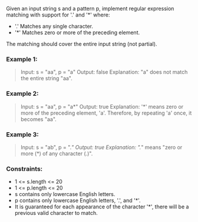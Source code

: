 Given an input string s and a pattern p, implement regular expression matching with support for '.' and '\*' where:

- '.' Matches any single character.​​​​
- '\*' Matches zero or more of the preceding element.

The matching should cover the entire input string (not partial).

### Example 1:

> Input: s = "aa", p = "a"
> Output: false
> Explanation: "a" does not match the entire string "aa".

### Example 2:

> Input: s = "aa", p = "a*"
> Output: true
> Explanation: '*' means zero or more of the preceding element, 'a'. Therefore, by repeating 'a' once, it becomes "aa".

### Example 3:

> Input: s = "ab", p = "._"
> Output: true
> Explanation: "._" means "zero or more (\*) of any character (.)".

### Constraints:

- 1 <= s.length <= 20
- 1 <= p.length <= 20
- s contains only lowercase English letters.
- p contains only lowercase English letters, '.', and '\*'.
- It is guaranteed for each appearance of the character '\*', there will be a previous valid character to match.
